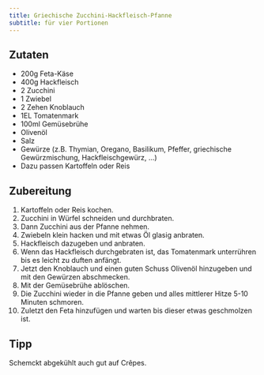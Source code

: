 ```yaml
---
title: Griechische Zucchini-Hackfleisch-Pfanne
subtitle: für vier Portionen
---
```


## Zutaten
* 200g Feta-Käse
* 400g Hackfleisch
* 2 Zucchini
* 1 Zwiebel
* 2 Zehen Knoblauch
* 1EL Tomatenmark
* 100ml Gemüsebrühe
* Olivenöl
* Salz
* Gewürze (z.B. Thymian, Oregano, Basilikum, Pfeffer, griechische Gewürzmischung, Hackfleischgewürz, ...)
* Dazu passen Kartoffeln oder Reis

## Zubereitung
1. Kartoffeln oder Reis kochen.
1. Zucchini in Würfel schneiden und durchbraten.
1. Dann Zucchini aus der Pfanne nehmen.
1. Zwiebeln klein hacken und mit etwas Öl glasig anbraten.
1. Hackfleisch dazugeben und anbraten.
1. Wenn das Hackfleisch durchgebraten ist, das Tomatenmark unterrühren bis es leicht zu duften anfängt.
1. Jetzt den Knoblauch und einen guten Schuss Olivenöl hinzugeben und mit den Gewürzen abschmecken.
1. Mit der Gemüsebrühe ablöschen.
1. Die Zucchini wieder in die Pfanne geben und alles mittlerer Hitze 5-10 Minuten schmoren.
1. Zuletzt den Feta hinzufügen und warten bis dieser etwas geschmolzen ist.

## Tipp
Schemckt abgekühlt auch gut auf Crêpes.
